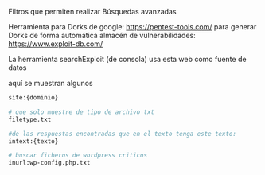 Filtros que permiten realizar  Búsquedas avanzadas

Herramienta para Dorks de google: https://pentest-tools.com/ para generar Dorks de forma automática
almacén de vulnerabilidades: https://www.exploit-db.com/

La herramienta searchExploit (de consola) usa esta web como fuente de datos


aquí se  muestran algunos
```sh fold:"Fijar la busqueda en una web"
site:{dominio}

# que solo muestre de tipo de archivo txt
filetype.txt

#de las respuestas encontradas que en el texto tenga este texto:
intext:{texto}

# buscar ficheros de wordpress criticos
inurl:wp-config.php.txt
```
